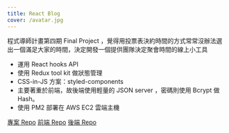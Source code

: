```yaml
---
title: React Blog
cover: /avatar.jpg
---
```


程式導師計畫第四期 Final Project ，覺得用投票表決約時間的方式常常沒辦法選出一個滿足大家的時間，決定開發一個提供團隊決定聚會時間的線上小工具

- 運用 React hooks API
- 使用 Redux tool kit 做狀態管理
- CSS-in-JS 方案：styled-components
- 主要著重於前端，故後端使用輕量的 JSON server ，密碼則使用 Bcrypt 做 Hash。
- 使用 PM2 部署在 AWS EC2 雲端主機

[專案 Repo](https://github.com/Lauviah0622/Pickel) [前端 Repo](https://github.com/Lauviah0622/Pickel) [後端 Repo](https://github.com/Lauviah0622/Pickel)